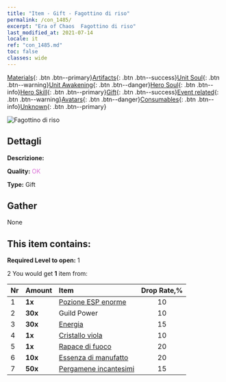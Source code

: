 ```yaml
---
title: "Item - Gift - Fagottino di riso"
permalink: /con_1485/
excerpt: "Era of Chaos  Fagottino di riso"
last_modified_at: 2021-07-14
locale: it
ref: "con_1485.md"
toc: false
classes: wide
---
```

 [Materials](/ItemsIT/){: .btn .btn--primary}[Artifacts](/ItemsIT/Artifacts/){: .btn .btn--success}[Unit Soul](/ItemsIT/UnitSoul/){: .btn .btn--warning}[Unit Awakening](/ItemsIT/UnitAwakening/){: .btn .btn--danger}[Hero Soul](/ItemsIT/HeroSoul/){: .btn .btn--info}[Hero Skill](/ItemsIT/HeroSkill/){: .btn .btn--primary}[Gift](/ItemsIT/Gift/){: .btn .btn--success}[Event related](/ItemsIT/Events/){: .btn .btn--warning}[Avatars](/ItemsIT/Avatars/){: .btn .btn--danger}[Consumables](/ItemsIT/Consumables/){: .btn .btn--info}[Unknown](/ItemsIT/Unknown/){: .btn .btn--primary}

 ![Fagottino di riso](/images/t/i_907099.png)

## Dettagli
 **Descrizione:** 

 **Quality:** <span style="color: #DA70D6">OK</span>

 **Type:** Gift

## Gather

  None

## This item contains:

 **Required Level to open:** 1

 2 You would get **1** item  from:

  | Nr | Amount |     Item    | Drop Rate,% |
  |:---|:-------|:------------|:---------:|
  | 1 |  **1x** | [Pozione ESP enorme](/ItemsIT/con_703/) | 10 | 
  | 2 |  **30x** | Guild Power | 10 | 
  | 3 |  **30x** | [Energia](/ItemsIT/con_900/) | 15 | 
  | 4 |  **1x** | [Cristallo viola](/ItemsIT/con_720/) | 10 | 
  | 5 |  **1x** | [Rapace di fuoco](/ItemsIT/unt_268/) | 20 | 
  | 6 |  **10x** | [Essenza di manufatto](/ItemsIT/con_905/) | 20 | 
  | 7 |  **50x** | [Pergamene incantesimi](/ItemsIT/con_694/) | 15 | 
